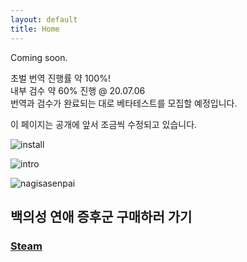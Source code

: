 ```yaml
---
layout: default
title: Home
---
```


Coming soon.

초벌 번역 진행률 약 100%!  
내부 검수 약 60% 진행 @ 20.07.06  
번역과 검수가 완료되는 대로 베타테스트를 모집할 예정입니다.

이 페이지는 공개에 앞서 조금씩 수정되고 있습니다.

![install](/public/installersc.png)

![intro](/public/introsc.png)

![nagisasenpai](/public/nagisasenpai.png)

백의성 연애 증후군 구매하러 가기
-------------

### [Steam](https://store.steampowered.com/app/1023690/Nurse_Love_Syndrome/)

